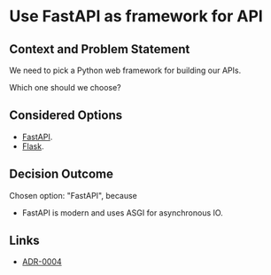 # Use FastAPI as framework for API

## Context and Problem Statement

We need to pick a Python web framework for building our APIs.

Which one should we choose?

## Considered Options

* [FastAPI](https://fastapi.tiangolo.com/).
* [Flask](https://flask.palletsprojects.com/).

## Decision Outcome

Chosen option: "FastAPI", because 
* FastAPI is modern and uses ASGI for asynchronous IO.

## Links

* [ADR-0004](0004-use-python-for-api.md)